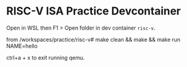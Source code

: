 # RISC-V ISA Practice Devcontainer

Open in WSL then F1 > Open folder in dev container `risc-v`.

from /workspaces/practice/risc-v# make clean && make && make run NAME=hello

ctrl+a + x to exit running qemu.

